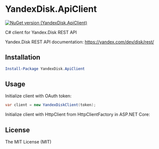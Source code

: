 # YandexDisk.ApiClient
[![NuGet version (YandexDisk.ApiClient)](https://img.shields.io/nuget/v/YandexDisk.ApiClient.svg?style=flat-square)](https://www.nuget.org/packages/YandexDisk.ApiClient/)

C# client for Yandex.Disk REST API

Yandex.Disk REST API documentation: https://yandex.com/dev/disk/rest/

## Installation

```powershell
Install-Package YandexDisk.ApiClient
```

## Usage

Initialize client with OAuth token:
```csharp
var client = new YandexDiskClient(token);
```

Initialize client with HttpClient from HttpClientFactory in ASP.NET Core:



## License

The MIT License (MIT)
